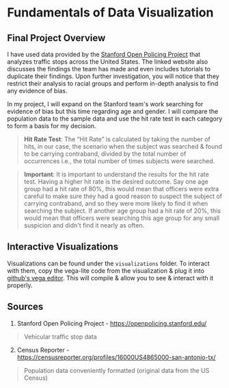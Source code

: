# Fundamentals of Data Visualization

## Final Project Overview
I have used data provided by the [Stanford Open Policing Project](https://openpolicing.stanford.edu/) that analyzes traffic stops across the United States.  The linked website also discusses the findings the team has made and even includes tutorials to duplicate their findings.  Upon further investigation, you will notice that they restrict their analysis to racial groups and perform in-depth analysis to find any evidence of bias. 

In my project, I will expand on the Stanford team's work searching for evidence of bias but this time regarding age and gender.  I will compare the population data to the sample data and use the hit rate test in each category to form a basis for my decision.
> **Hit Rate Test**:
> The “Hit Rate” is calculated by taking the number of hits, in our case, the scenario when the subject was searched & found to be carrying contraband, divided by the total number of occurrences i.e., the total number of times subjects were searched.

> **Important**: It is important to understand the results for the hit rate test.  Having a higher hit rate is the desired outcome.  Say one age group had a hit rate of 80%, this would mean that officers were extra careful to make sure they had a good reason to suspect the subject of carrying contraband, and so they were more likely to find it when searching the subject.  If another age group had a hit rate of 20%, this would mean that officers were searching this age group for any small suspicion and didn't find it nearly as often.

## Interactive Visualizations
Visualizations can be found under the `visualizations` folder. To interact with them, copy the vega-lite code from the visualization & plug it into [github's vega editor](https://vega.github.io/editor/#/).  This will compile & allow you to see & interact with it properly.

## Sources
1. Stanford Open Policing Project - https://openpolicing.stanford.edu/
  > Vehicular traffic stop data
2. Census Reporter - https://censusreporter.org/profiles/16000US4865000-san-antonio-tx/
  > Population data conveniently formatted (original data from the US Census)
